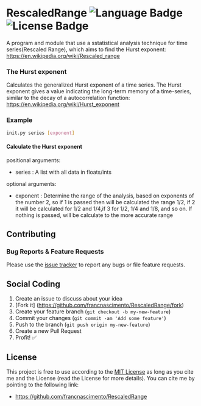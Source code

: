 # RescaledRange ![Language Badge](https://img.shields.io/badge/Language-Python-red.svg) ![License Badge](https://img.shields.io/badge/License-MIT-blue.svg)

A program and module that use a sstatistical analysis technique for time series(Rescaled Range), which aims to find the Hurst exponent: https://en.wikipedia.org/wiki/Rescaled_range

### The Hurst exponent

Calculates the generalized Hurst exponent of a time series. The Hurst exponent gives a value indicating the long-term memory of a time-series, similar to the decay of a autocorrelation function: https://en.wikipedia.org/wiki/Hurst_exponent

### Example

```bash
init.py series [exponent]
```

#### Calculate the Hurst exponent

positional arguments:
* series : A list with all data in floats/ints

optional arguments:
* exponent : Determine the range of the analysis, based on exponents of the number 2, so if 1 is
  passed then will be calculated the range 1/2, if 2 it will be calculated for 1/2 and 1/4,if 3 for 1/2, 1/4
  and 1/8, and so on. If nothing is passed, will be calculate to the more accurate range



## Contributing

### Bug Reports & Feature Requests

Please use the [issue tracker](https://github.com/francnascimento/RescaledRange/issues) to report any bugs or file feature requests.

## Social Coding

1. Create an issue to discuss about your idea
2. [Fork it] (https://github.com/francnascimento/RescaledRange/fork)
3. Create your feature branch (`git checkout -b my-new-feature`)
4. Commit your changes (`git commit -am 'Add some feature'`)
5. Push to the branch (`git push origin my-new-feature`)
6. Create a new Pull Request
7. Profit! :white_check_mark:

## License

This project is free to use according to the [MIT License](https://github.com/francnascimento/RescaledRange/blob/master/LICENSE) as long as you cite me and the License (read the License for more details). You can cite me by pointing to the following link:
- https://github.com/francnascimento/RescaledRange

